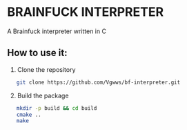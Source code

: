 # BRAINFUCK INTERPRETER
A Brainfuck interpreter written in C
## How to use it:
   1. Clone the repository
   ```sh
      git clone https://github.com/Vgwws/bf-interpreter.git
   ```
   2. Build the package
   ```sh
      mkdir -p build && cd build
	  cmake ..
	  make
   ```
